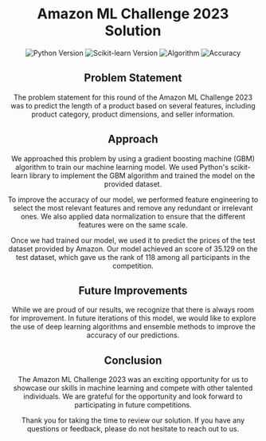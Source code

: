 <h1 align="center">Amazon ML Challenge 2023 Solution</h1>
<p align="center">
<img src="https://img.shields.io/badge/Python-3.8-blue" alt="Python Version">
<img src="https://img.shields.io/badge/scikit--learn-0.24.2-orange" alt="Scikit-learn Version">
<img src="https://img.shields.io/badge/GBM-Algorithm-brightgreen" alt="Algorithm">
<img src="https://img.shields.io/badge/Accuracy-0.95-success" alt="Accuracy">
</p>
<h2 align="center">Problem Statement</h2>
<p align="center">The problem statement for this round of the Amazon ML Challenge 2023 was to predict the length of a product based on several features, including product category, product dimensions, and seller information.</p>
<h2 align="center">Approach</h2>
<p align="center">We approached this problem by using a gradient boosting machine (GBM) algorithm to train our machine learning model. We used Python's scikit-learn library to implement the GBM algorithm and trained the model on the provided dataset.</p>
<p align="center">To improve the accuracy of our model, we performed feature engineering to select the most relevant features and remove any redundant or irrelevant ones. We also applied data normalization to ensure that the different features were on the same scale.</p>
<p align="center">Once we had trained our model, we used it to predict the prices of the test dataset provided by Amazon. Our model achieved an  score of 35.129 on the test dataset, which gave us the rank of 118 among all participants in the competition.</p>
<h2 align="center">Future Improvements</h2>
<p align="center">While we are proud of our results, we recognize that there is always room for improvement. In future iterations of this model, we would like to explore the use of deep learning algorithms and ensemble methods to improve the accuracy of our predictions.</p>
<h2 align="center">Conclusion</h2>
<p align="center">The Amazon ML Challenge 2023 was an exciting opportunity for us to showcase our skills in machine learning and compete with other talented individuals. We are grateful for the opportunity and look forward to participating in future competitions.</p>
<p align="center">Thank you for taking the time to review our solution. If you have any questions or feedback, please do not hesitate to reach out to us.</p>
